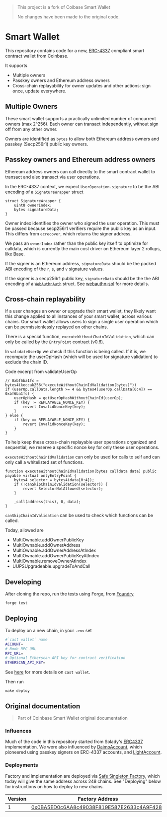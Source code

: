 > This project is a fork of Coibase Smart Wallet
>
> No changes have been made to the original code.

# Smart Wallet

This repository contains code for a new, [ERC-4337](https://eips.ethereum.org/EIPS/eip-4337) compliant smart contract wallet from Coinbase. 

It supports 
- Multiple owners
- Passkey owners and Ethereum address owners
- Cross-chain replayability for owner updates and other actions: sign once, update everywhere. 

## Multiple Owners
These smart wallet supports a practically unlimited number of concurrent owners (max 2^256). Each owner can transact independently, without sign off from any other owner. 

Owners are identified as `bytes` to allow both Ethereum address owners and passkey (Secp256r1) public key owners. 

## Passkey owners and Ethereum address owners
Ethereum address owners can call directly to the smart contract wallet to transact and also transact via user operations. 

In the ERC-4337 context, we expect `UserOperation.signature` to be the ABI encoding of a `SignatureWrapper` struct 
```solidity
struct SignatureWrapper {
    uint8 ownerIndex;
    bytes signatureData;
}
```

Owner index identifies the owner who signed the user operation. This must be passed because secp256r1 verifiers require the public key as an input. This differs from `ecrecover`, which returns the signer address.

We pass an `ownerIndex` rather than the public key itself to optimize for calldata, which is currently the main cost driver on Ethereum layer 2 rollups, like Base. 

If the signer is an Ethereum address, `signatureData` should be the packed ABI encoding of the `r`, `s`, and `v` signature values. 

If the signer is a secp256r1 public key, `signatureData` should be the the ABI encoding of a [`WebAuthnAuth`](https://github.com/base-org/webauthn-sol/blob/main/src/WebAuthn.sol#L15-L34) struct. See [webauthn-sol](https://github.com/base-org/webauthn-sol) for more details. 

## Cross-chain replayability 
If a user changes an owner or upgrade their smart wallet, they likely want this change applied to all instances of your smart wallet, across various chains. Our smart wallet allows users to sign a single user operation which can be permissionlessly replayed on other chains. 

There is a special function, `executeWithoutChainIdValidation`, which can only be called by the `EntryPoint` contract (v0.6). 

In `validateUserOp` we check if this function is being called. If it is, we recompute the userOpHash (which will be used for signature validation) to exclude the chain ID. 

Code excerpt from validateUserOp
```solidity
// 0xbf6ba1fc = bytes4(keccak256("executeWithoutChainIdValidation(bytes)"))
if (userOp.callData.length >= 4 && bytes4(userOp.callData[0:4]) == 0xbf6ba1fc) {
    userOpHash = getUserOpHashWithoutChainId(userOp);
    if (key != REPLAYABLE_NONCE_KEY) {
        revert InvalidNonceKey(key);
    }
} else {
    if (key == REPLAYABLE_NONCE_KEY) {
        revert InvalidNonceKey(key);
    }
}
```

To help keep these cross-chain replayable user operations organized and sequential, we reserve a specific nonce key for only these user operations.

`executeWithoutChainIdValidation` can only be used for calls to self and can only call a whitelisted set of functions. 

```solidity
function executeWithoutChainIdValidation(bytes calldata data) public payable virtual onlyEntryPoint {
    bytes4 selector = bytes4(data[0:4]);
    if (!canSkipChainIdValidation(selector)) {
        revert SelectorNotAllowed(selector);
    }

    _call(address(this), 0, data);
}
```

`canSkipChainIdValidation` can be used to check which functions can be called.

Today, allowed are 
- MultiOwnable.addOwnerPublicKey
- MultiOwnable.addOwnerAddress
- MultiOwnable.addOwnerAddressAtIndex
- MultiOwnable.addOwnerPublicKeyAtIndex
- MultiOwnable.removeOwnerAtIndex
- UUPSUpgradeable.upgradeToAndCall



## 

## Developing 

After cloning the repo, run the tests using Forge, from [Foundry](https://github.com/foundry-rs/foundry?tab=readme-ov-file)
```bash
forge test
```

## Deploying
To deploy on a new chain, in your `.env` set
```bash
#`cast wallet` name
ACCOUNT=
# Node RPC URL
RPC_URL=
# Optional Etherscan API key for contract verification
ETHERSCAN_API_KEY=
```
See [here](https://book.getfoundry.sh/reference/cast/cast-wallet-import) for more details on `cast wallet`.

Then run 
```
make deploy
```

## Original documentation

> Part of Coinbase Smart Wallet original documentation

### Influences

Much of the code in this repository started from Solady's [ERC4337](https://github.com/Vectorized/solady/blob/main/src/accounts/ERC4337.sol) implementation. We were also influenced by [DaimoAccount](https://github.com/daimo-eth/daimo/blob/master/packages/contract/src/DaimoAccount.sol), which pioneered using passkey signers on ERC-4337 accounts, and [LightAccount](https://github.com/alchemyplatform/light-account).

### Deployments

Factory and implementation are deployed via [Safe Singleton Factory](https://github.com/safe-global/safe-singleton-factory), which today will give the same address across 248 chains. See "Deploying" below for instructions on how to deploy to new chains. 

| Version | Factory Address                                              |
| ------- | ------------------------------------------------------------ |
| 1       | [0x0BA5ED0c6AA8c49038F819E587E2633c4A9F428a](https://basescan.org/address/0x0BA5ED0c6AA8c49038F819E587E2633c4A9F428a) |

